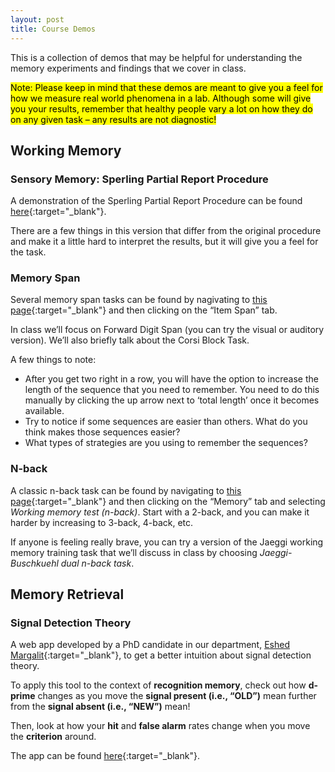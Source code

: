 ```yaml
---
layout: post
title: Course Demos
---
```


This is a collection of demos that may be helpful for understanding the memory experiments and findings that we cover in class.

<mark>Note: Please keep in mind that these demos are meant to give you a feel for how we measure real world phenomena in a lab. Although some will give you your results, remember that healthy people vary a lot on how they do on any given task – any results are not diagnostic!</mark>

## Working Memory

### Sensory Memory: Sperling Partial Report Procedure

A demonstration of the Sperling Partial Report Procedure can be found [here](https://www.youtube.com/watch?v=ACddnsfgJ7I){:target="_blank"}.

There are a few things in this version that differ from the original procedure and make it a little hard to interpret the results, but it will give you a feel for the task.

### Memory Span

Several memory span tasks can be found by nagivating to [this page](http://cognitivefun.net/){:target="_blank"} and then clicking on the “Item Span” tab.

In class we’ll focus on Forward Digit Span (you can try the visual or auditory version). We’ll also briefly talk about the Corsi Block Task.

A few things to note:

- After you get two right in a row, you will have the option to increase the length of the sequence that you need to remember. You need to do this manually by clicking the up arrow next to ‘total length’ once it becomes available.
- Try to notice if some sequences are easier than others. What do you think makes those sequences easier?
- What types of strategies are you using to remember the sequences?

### N-back

A classic n-back task can be found by navigating to [this page](http://cognitivefun.net/){:target="_blank"} and then clicking on the “Memory” tab and selecting *Working memory test (n-back)*. Start with a 2-back, and you can make it harder by increasing to 3-back, 4-back, etc.

If anyone is feeling really brave, you can try a version of the Jaeggi working memory training task that we’ll discuss in class by choosing *Jaeggi-Buschkuehl dual n-back task*.

## Memory Retrieval

### Signal Detection Theory

A web app developed by a PhD candidate in our department, [Eshed Margalit](https://eshedmargalit.com){:target="_blank"}, to get a better intuition about signal detection theory. 

To apply this tool to the context of **recognition memory**, check out how **d-prime** changes as you move the **signal present (i.e., “OLD”)** mean further from the **signal absent (i.e., “NEW”)** mean! 

Then, look at how your **hit** and **false alarm** rates change when you move the **criterion** around.

The app can be found [here](https://eshedmargalit.com/dprime_calculator){:target="_blank"}.